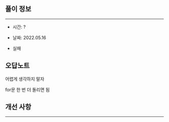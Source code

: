 ## 풀이 정보

----
- 시간: ?

- 날짜: 2022.05.16

- 실패


## 오답노트

어렵게 생각하지 말자

for문 한 번 더 돌리면 됨

## 개선 사항


---



